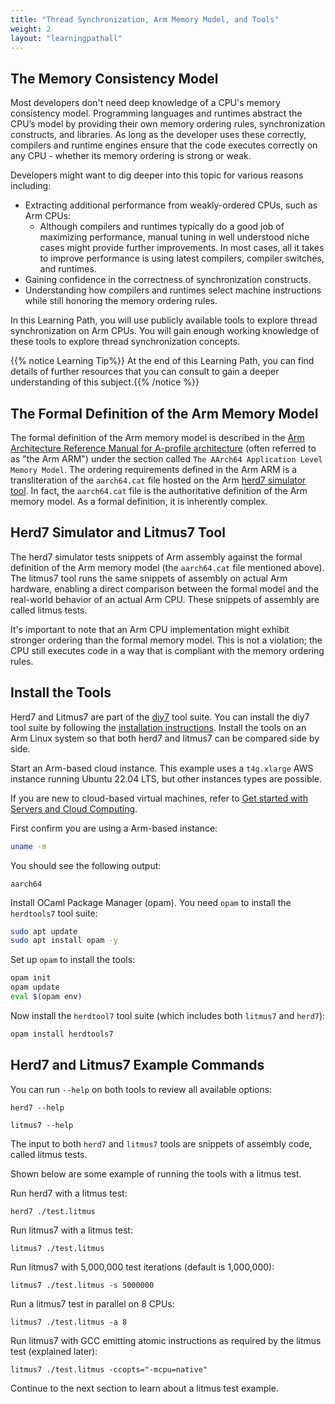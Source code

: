 ```yaml
---
title: "Thread Synchronization, Arm Memory Model, and Tools"
weight: 2
layout: "learningpathall"
---
```


## The Memory Consistency Model

Most developers don't need deep knowledge of a CPU's memory consistency model. Programming languages and runtimes abstract the CPU’s model by providing their own memory ordering rules, synchronization constructs, and libraries. As long as the developer uses these correctly, compilers and runtime engines ensure that the code executes correctly on any CPU - whether its memory ordering is strong or weak.

Developers might want to dig deeper into this topic for various reasons including:

- Extracting additional performance from weakly-ordered CPUs, such as Arm CPUs:
  - Although compilers and runtimes typically do a good job of maximizing performance, manual tuning in well understood niche cases might provide further improvements. In most cases, all it takes to improve performance is using latest compilers, compiler switches, and runtimes.
- Gaining confidence in the correctness of synchronization constructs.
- Understanding how compilers and runtimes select machine instructions while still honoring the memory ordering rules.

In this Learning Path, you will use publicly available tools to explore thread synchronization on Arm CPUs. You will gain enough working knowledge of these tools to explore thread synchronization concepts. 

{{% notice Learning Tip%}}
At the end of this Learning Path, you can find details of further resources that you can consult to gain a deeper understanding of this subject.{{% /notice %}}

##  The Formal Definition of the Arm Memory Model

The formal definition of the Arm memory model is described in the [Arm Architecture Reference Manual for A-profile architecture](https://developer.arm.com/documentation/ddi0487/la) (often referred to as "the Arm ARM") under the section called `The AArch64 Application Level Memory Model`. The ordering requirements defined in the Arm ARM is a transliteration of the `aarch64.cat` file hosted on the Arm [herd7 simulator tool](https://developer.arm.com/herd7). In fact, the `aarch64.cat` file is the authoritative definition of the Arm memory model. As a formal definition, it is inherently complex.

##  Herd7 Simulator and Litmus7 Tool

The herd7 simulator tests snippets of Arm assembly against the formal definition of the Arm memory model (the `aarch64.cat` file mentioned above). The litmus7 tool runs the same snippets of assembly on actual Arm hardware, enabling a direct comparison between the formal model and the real-world behavior of an actual Arm CPU. These snippets of assembly are called litmus tests.

It's important to note that an Arm CPU implementation might exhibit stronger ordering than the formal memory model. This is not a violation; the CPU still executes code in a way that is compliant with the memory ordering rules.

## Install the Tools

Herd7 and Litmus7 are part of the [diy7](http://diy.inria.fr/) tool suite. You can install the diy7 tool suite by following the [installation instructions](http://diy.inria.fr/sources/index.html). Install the tools on an Arm Linux system so that both herd7 and litmus7 can be compared side by side.

Start an Arm-based cloud instance. This example uses a `t4g.xlarge` AWS instance running Ubuntu 22.04 LTS, but other instances types are possible. 

If you are new to cloud-based virtual machines, refer to [Get started with Servers and Cloud Computing](/learning-paths/servers-and-cloud-computing/intro/). 

First confirm you are using a Arm-based instance:

```bash
uname -m
```
You should see the following output:

```output
aarch64
```

Install OCaml Package Manager (opam). You need `opam` to install the `herdtools7` tool suite:
```bash
sudo apt update
sudo apt install opam -y
```

Set up `opam` to install the tools:
```bash
opam init
opam update
eval $(opam env)
```

Now install the `herdtool7` tool suite (which includes both `litmus7` and `herd7`):

```bash
opam install herdtools7
```


## Herd7 and Litmus7 Example Commands

You can run `--help` on both tools to review all available options:
```
herd7 --help
```
```
litmus7 --help
```

The input to both `herd7` and `litmus7` tools are snippets of assembly code, called litmus tests.

Shown below are some example of running the tools with a litmus test. 

Run herd7 with a litmus test:
```
herd7 ./test.litmus
```

Run litmus7 with a litmus test:
```
litmus7 ./test.litmus
```

Run litmus7 with 5,000,000 test iterations (default is 1,000,000):
```
litmus7 ./test.litmus -s 5000000
```

Run a litmus7 test in parallel on 8 CPUs:
```
litmus7 ./test.litmus -a 8
```

Run litmus7 with GCC emitting atomic instructions as required by the litmus test (explained later):
```
litmus7 ./test.litmus -ccopts="-mcpu=native"
```

Continue to the next section to learn about a litmus test example. 